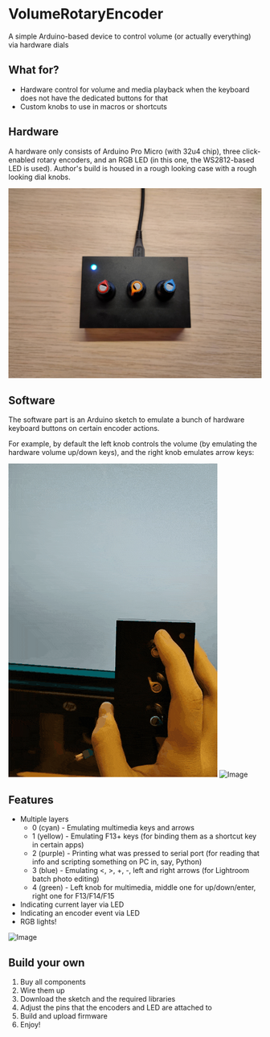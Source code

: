 # VolumeRotaryEncoder
A simple Arduino-based device to control volume (or actually everything) via hardware dials

## What for?

- Hardware control for volume and media playback when the keyboard does not have the dedicated buttons for that
- Custom knobs to use in macros or shortcuts

## Hardware

A hardware only consists of Arduino Pro Micro (with 32u4 chip), three click-enabled rotary encoders, and an RGB LED (in this one, the WS2812-based LED is used). Author's build is housed in a rough looking case with a rough looking dial knobs.

![Image](img/photo.jpg)

## Software

The software part is an Arduino sketch to emulate a bunch of hardware keyboard buttons on certain encoder actions.

For example, by default the left knob controls the volume (by emulating the hardware volume up/down keys), and the right knob emulates arrow keys:

![Image](img/volume.gif) ![Image](img/scrollphotos.gif)

## Features

- Multiple layers 
  - 0 (cyan) - Emulating multimedia keys and arrows
  - 1 (yellow) - Emulating F13+ keys (for binding them as a shortcut key in certain apps)
  - 2 (purple) - Printing what was pressed to serial port (for reading that info and scripting something on PC in, say, Python)
  - 3 (blue) - Emulating <, >, +, -, left and right arrows (for Lightroom batch photo editing)
  - 4 (green) - Left knob for multimedia, middle one for up/down/enter, right one for F13/F14/F15
- Indicating current layer via LED
- Indicating an encoder event via LED
- RGB lights!

![Image](img/rgb.gif)

## Build your own
1) Buy all components
2) Wire them up
3) Download the sketch and the required libraries
4) Adjust the pins that the encoders and LED are attached to
5) Build and upload firmware
6) Enjoy!
